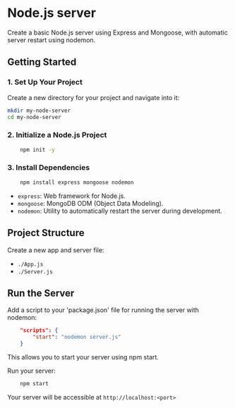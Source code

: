 # Node.js server
Create a basic Node.js server using Express and Mongoose, with automatic server restart using nodemon.

## Getting Started

### 1. Set Up Your Project

Create a new directory for your project and navigate into it:

```bash
mkdir my-node-server
cd my-node-server
```

### 2. Initialize a Node.js Project
```bash
    npm init -y
```
### 3. Install Dependencies
```bash
    npm install express mongoose nodemon
```

- `express`: Web framework for Node.js.
- `mongoose`: MongoDB ODM (Object Data Modeling).
- `nodemon`: Utility to automatically restart the server during development.

## Project Structure

Create a new app and server file:
- `./App.js`
- `./Server.js`

## Run the Server

Add a script to your 'package.json' file for running the server with nodemon:

```json
    "scripts": {
        "start": "nodemon server.js"
    }
```
This allows you to start your server using npm start.

Run your server:
```bash
    npm start
```

Your server will be accessible at `http://localhost:<port>`